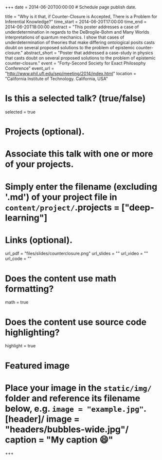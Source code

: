 +++
date = 2014-06-20T00:00:00  # Schedule page publish date.

title = "Why is it that, if Counter-Closure is Accepted, There is a Problem for Inferential Knowledge?"
time_start = 2014-06-20T17:00:00
time_end = 2014-06-20T18:00:00
abstract = "This poster addresses a case of underdetermination in regards to the DeBrogile-Bohm and Many Worlds interpretations of quantum mechanics. I show that cases of underdetermination of theories that make differing ontological posits casts doubt on several proposed solutions to the problem of epistemic counter-closure."
abstract_short = "Poster that addressed a case-study in physics that casts doubt on several proposed solutions to the problem of epistemic counter-closure."
event = "Forty-Second Society for Exact Philosophy Conference"
event_url = "http://www.phil.ufl.edu/sep/meeting/2014/index.html"
location = "California Institute of Technology. California, USA"

# Is this a selected talk? (true/false)
selected = true

# Projects (optional).
#   Associate this talk with one or more of your projects.
#   Simply enter the filename (excluding '.md') of your project file in `content/project/`.projects = ["deep-learning"]

# Links (optional).
url_pdf = "files/slides/counterclosure.png"
url_slides = ""
url_video = ""
url_code = ""

# Does the content use math formatting?
math = true

# Does the content use source code highlighting?
highlight = true

# Featured image
# Place your image in the `static/img/` folder and reference its filename below, e.g. `image = "example.jpg"`.[header]/ image = "headers/bubbles-wide.jpg"/ caption = "My caption :smile:"

+++